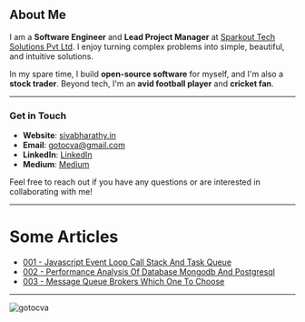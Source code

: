 ## About Me

I am a **Software Engineer** and **Lead Project Manager** at [Sparkout Tech Solutions Pvt Ltd](https://sparkouttech.com/). I enjoy turning complex problems into simple, beautiful, and intuitive solutions.

In my spare time, I build **open-source software** for myself, and I'm also a **stock trader**. Beyond tech, I'm an **avid football player** and **cricket fan**.

---

### Get in Touch

- **Website**: [sivabharathy.in](https://sivabharathy.in/)
- **Email**: [gotocva@gmail.com](mailto:gotocva@gmail.com)
- **LinkedIn**: [LinkedIn](https://linkedin.com/in/gotocva)
- **Medium**: [Medium](https://medium.com/@gotocva)

Feel free to reach out if you have any questions or are interested in collaborating with me!

---

# Some Articles 

- [001 - Javascript Event Loop Call Stack And Task Queue](https://sivabharathy.in/blog/javascript-event-loop-call-stack-and-task-queue-explained)
- [002 - Performance Analysis Of Database Mongodb And Postgresql
](https://sivabharathy.in/blog/performance-analysis-of-database-mongodb-and-postgresql)
- [003 - Message Queue Brokers Which One To Choose](https://sivabharathy.in/blog/message-queue-brokers-which-one-to-choose)


---

<p align="left"> <img src="https://komarev.com/ghpvc/?username=gotocva&label=Profile%20views&color=0e75b6&style=flat" alt="gotocva" /> </p>
